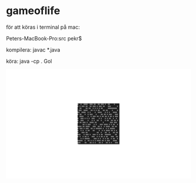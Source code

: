 # gameoflife
för att köras i terminal på mac:


Peters-MacBook-Pro:src pekr$ 


kompilera: javac *.java


köra: java -cp . Gol

![Screenshot](resources/gol.jpg)


